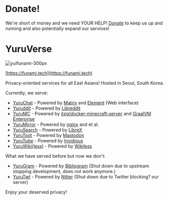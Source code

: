 # Donate!
We're short of money and we need YOUR HELP! [Donate](https://github.com/sponsors/NoaHimesaka1873) to keep us up and running and also potentially expand our services!

# YuruVerse

![yuifunami-300px](https://user-images.githubusercontent.com/39993457/180473804-c72b7be4-142a-41b0-a6a7-907688e31381.png)

[https://funami.tech](https://funami.tech)

Privacy-oriented services for all East Asians! Hosted in Seoul, South Korea.

Currently, we serve:
 - [YuruChat](https://chat.funami.tech) - Powered by [Matrix](https://matrix.org) and [Element](https://element.io) (Web interface)
 - [Yuruddit](https://rd.funami.tech) - Powered by [Libreddit](https://github.com/spikecodes/libreddit)
 - [YuruMC](https://mc.funami.tech) - Powered by [itzg/docker-minecraft-server](https://github.com/itzg/docker-minecraft-server) and [GraalVM Enterprise](https://www.oracle.com/kr/java/graalvm/)
 - [YuruMirror](https://mirror.funami.tech) - Powered by [nginx](https://nginx.org) and et al.
 - [YuruSearch](https://search.funami.tech) - Powered by [LibreX](https://github.com/hnhx/librex)
 - [YuruToot](https://toot.funami.tech) - Powered by [Mastodon](https://github.com/mastodon/mastodon)
 - [YuruTube](https://yt.funami.tech) - Powered by [Invidious](https://invidious.io/)
 - [YuruWiki(less)](https://wikiless.funami.tech) - Powered by [Wikiless](https://codeberg.org/orenom/wikiless)

What we have served before but now we don't:
 - [YuruGram](https://ig.funami.tech) - Powered by [Bibliogram](https://sr.ht/~cadence/bibliogram/) (Shut down due to upstream stopping development, does not work anymore.)
 - [YuruTwt](https://twt.funami.tech) - Powered by [Nitter](https://github.com/zedeus/nitter) (Shut down due to Twitter blocking? our server)
 
Enjoy your deserved privacy!

